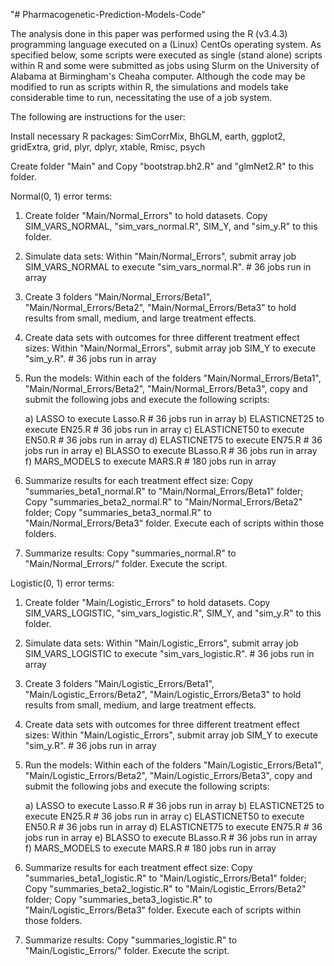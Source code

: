 "# Pharmacogenetic-Prediction-Models-Code" 

The analysis done in this paper was performed using the R (v3.4.3) programming language executed on a (Linux) CentOs operating system.  As specified below, some scripts were executed as single (stand alone) scripts within R and some were submitted as jobs using Slurm on the University of Alabama at Birmingham's Cheaha computer.  Although the code may be modified to run as scripts within R, the simulations and models take considerable time to run, necessitating the use of a job system.

The following are instructions for the user:

Install necessary R packages: SimCorrMix, BhGLM, earth, ggplot2, gridExtra, grid, plyr, dplyr, xtable, Rmisc, psych

Create folder "Main" and Copy "bootstrap.bh2.R" and "glmNet2.R" to this folder.


Normal(0, 1) error terms:

1) Create folder "Main/Normal_Errors" to hold datasets.  Copy SIM_VARS_NORMAL, "sim_vars_normal.R", SIM_Y, and "sim_y.R" to this folder.

2) Simulate data sets: Within "Main/Normal_Errors", submit array job SIM_VARS_NORMAL to execute "sim_vars_normal.R". # 36 jobs run in array

3) Create 3 folders "Main/Normal_Errors/Beta1", "Main/Normal_Errors/Beta2", "Main/Normal_Errors/Beta3" to hold results from small, medium, and large treatment effects.

4) Create data sets with outcomes for three different treatment effect sizes: Within "Main/Normal_Errors", submit array job SIM_Y to execute "sim_y.R". # 36 jobs run in array

5) Run the models: Within each of the folders "Main/Normal_Errors/Beta1", "Main/Normal_Errors/Beta2", "Main/Normal_Errors/Beta3", copy and submit the following jobs and execute the following scripts:

	a) LASSO to execute Lasso.R # 36 jobs run in array
	b) ELASTICNET25 to execute EN25.R # 36 jobs run in array
	c) ELASTICNET50 to execute EN50.R # 36 jobs run in array
	d) ELASTICNET75 to execute EN75.R # 36 jobs run in array
	e) BLASSO to execute BLasso.R # 36 jobs run in array
	f) MARS_MODELS to execute MARS.R # 180 jobs run in array

6) Summarize results for each treatment effect size: Copy "summaries_beta1_normal.R" to "Main/Normal_Errors/Beta1" folder; 
   Copy "summaries_beta2_normal.R" to "Main/Normal_Errors/Beta2" folder; 
   Copy "summaries_beta3_normal.R" to "Main/Normal_Errors/Beta3" folder.
   Execute each of scripts within those folders.

7) Summarize results: Copy "summaries_normal.R" to "Main/Normal_Errors/" folder.  Execute the script.

Logistic(0, 1) error terms:

1) Create folder "Main/Logistic_Errors" to hold datasets.  Copy SIM_VARS_LOGISTIC, "sim_vars_logistic.R", SIM_Y, and "sim_y.R" to this folder.

2) Simulate data sets: Within "Main/Logistic_Errors", submit array job SIM_VARS_LOGISTIC to execute "sim_vars_logistic.R". # 36 jobs run in array

3) Create 3 folders "Main/Logistic_Errors/Beta1", "Main/Logistic_Errors/Beta2", "Main/Logistic_Errors/Beta3" to hold results from small, medium, and large treatment effects.

4) Create data sets with outcomes for three different treatment effect sizes: Within "Main/Logistic_Errors", submit array job SIM_Y to execute "sim_y.R". # 36 jobs run in array

5) Run the models: Within each of the folders "Main/Logistic_Errors/Beta1", "Main/Logistic_Errors/Beta2", "Main/Logistic_Errors/Beta3", copy and submit the following jobs and execute the following scripts:

	a) LASSO to execute Lasso.R # 36 jobs run in array
	b) ELASTICNET25 to execute EN25.R # 36 jobs run in array
	c) ELASTICNET50 to execute EN50.R # 36 jobs run in array
	d) ELASTICNET75 to execute EN75.R # 36 jobs run in array
	e) BLASSO to execute BLasso.R # 36 jobs run in array
	f) MARS_MODELS to execute MARS.R # 180 jobs run in array

6) Summarize results for each treatment effect size: Copy "summaries_beta1_logistic.R" to "Main/Logistic_Errors/Beta1" folder; 
   Copy "summaries_beta2_logistic.R" to "Main/Logistic_Errors/Beta2" folder; 
   Copy "summaries_beta3_logistic.R" to "Main/Logistic_Errors/Beta3" folder.
   Execute each of scripts within those folders.

7) Summarize results: Copy "summaries_logistic.R" to "Main/Logistic_Errors/" folder.  Execute the script.
